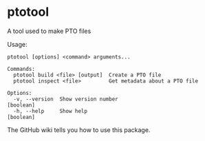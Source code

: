 # ptotool
A tool used to make PTO files

Usage:
```
ptotool [options] <command> arguments...

Commands:
  ptotool build <file> [output]  Create a PTO file
  ptotool inspect <file>         Get metadata about a PTO file

Options:
  -v, --version  Show version number                                   [boolean]
  -h, --help     Show help                                             [boolean]
```

The GitHub wiki tells you how to use this package.